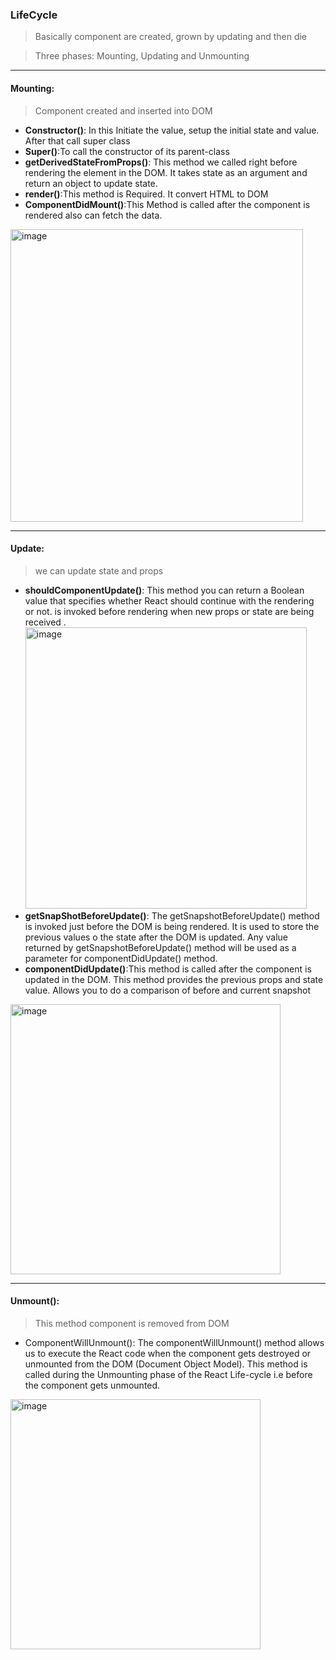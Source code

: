 ### LifeCycle
> Basically component are created, grown by updating and then die

> Three phases: Mounting, Updating and Unmounting
---
#### Mounting: 
> Component  created and inserted into DOM
  - **Constructor()**: In this Initiate the value, setup the initial state and value. After that call super class
  - **Super()**:To call the constructor of its parent-class
  - **getDerivedStateFromProps()**: This method we called right before rendering the element in the DOM. It takes state as an argument and return an object to update state.
  - **render()**:This method is Required. It convert HTML to DOM
  - **ComponentDidMount()**:This Method is called after the component is rendered also can fetch the data.
<img width="468" alt="image" src="https://github.com/Dhanarajb/ReactJS/assets/88299676/22688b9c-f321-447c-a289-6b84f8ee9040">

---

#### Update: 
> we can update state and props
  - **shouldComponentUpdate()**: This method you can return a Boolean value that specifies whether React should continue with the rendering   
       or not. is invoked before rendering when new props or state are being received .
    <img width="450" alt="image" src="https://github.com/Dhanarajb/ReactJS/assets/88299676/77cedc80-8547-4091-b98c-6fd458c25391">
  - **getSnapShotBeforeUpdate()**: The getSnapshotBeforeUpdate() method is invoked just before the DOM is being rendered. It is used to store the previous values o 
       the state after the DOM is updated. Any value returned by getSnapshotBeforeUpdate() method will be used as a parameter for componentDidUpdate() method.
  - **componentDidUpdate()**:This method is called after the component is updated in the DOM. This method provides the previous props and state value. Allows you to 
       do a comparison of before and current snapshot
<img width="432" alt="image" src="https://github.com/Dhanarajb/ReactJS/assets/88299676/752128c3-e37a-4174-b640-07c3a97722bf">

---

#### Unmount(): 
> This method component is removed from DOM
  - ComponentWillUnmount(): The componentWillUnmount() method allows us to execute the React code when the component gets destroyed or unmounted from the DOM 
      (Document Object Model). This method is called during the Unmounting phase of the React Life-cycle i.e before the component gets unmounted. 
<img width="400" alt="image" src="https://github.com/Dhanarajb/ReactJS/assets/88299676/8bbf1563-4789-4443-b2a4-df1289c9d67d">
